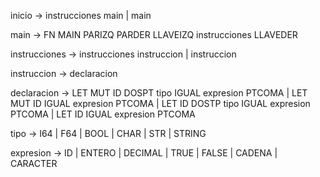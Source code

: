 inicio -> instrucciones main
        | main

main -> FN MAIN PARIZQ PARDER LLAVEIZQ instrucciones LLAVEDER

instrucciones -> instrucciones instruccion
                | instruccion

instruccion -> declaracion


declaracion -> LET MUT ID DOSPT tipo IGUAL expresion PTCOMA
                | LET MUT ID IGUAL expresion PTCOMA
                | LET ID DOSTP tipo IGUAL expresion PTCOMA
                | LET ID IGUAL expresion PTCOMA

tipo -> I64
        | F64
        | BOOL
        | CHAR
        | STR
        | STRING

expresion -> ID
        | ENTERO
        | DECIMAL
        | TRUE
        | FALSE
        | CADENA
        | CARACTER


                